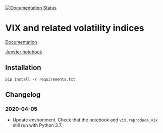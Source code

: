 [![Documentation Status](https://readthedocs.org/projects/vix/badge/?version=latest)](https://vix.readthedocs.io/en/latest/?badge=latest)

# VIX and related volatility indices

[Documentation](http://vix.readthedocs.org/en/latest/)

[Jupyter notebook](http://nbviewer.ipython.org/github/khrapovs/vix/blob/master/notebooks/Replicate_VIXwite.ipynb)

## Installation

```shell script
pip install -r requirements.txt
```

## Changelog

### 2020-04-05

- Update environment. Check that the notebook and `vix.reproduce_vix` still run with Python 3.7.
